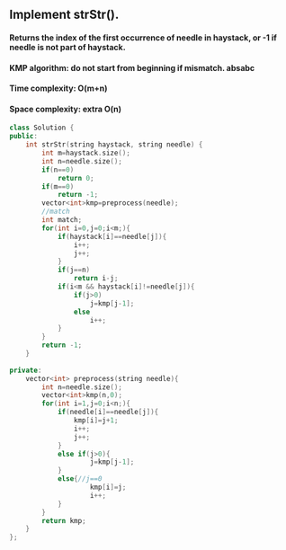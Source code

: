 ## Implement strStr().
#### Returns the index of the first occurrence of needle in haystack, or -1 if needle is not part of haystack.
#### KMP algorithm: do not start from beginning if mismatch. absabc
#### Time complexity: O(m+n)
#### Space complexity: extra O(n)

```C++
class Solution {
public:
    int strStr(string haystack, string needle) {
        int m=haystack.size();
        int n=needle.size();
        if(n==0)
            return 0;
        if(m==0)
            return -1;
        vector<int>kmp=preprocess(needle);
        //match
        int match;
        for(int i=0,j=0;i<m;){
            if(haystack[i]==needle[j]){
                i++;
                j++;
            }
            if(j==n)
                return i-j;
            if(i<m && haystack[i]!=needle[j]){
                if(j>0)
                    j=kmp[j-1];
                else
                    i++;
            }
        }
        return -1;
    }
    
private:
    vector<int> preprocess(string needle){
        int n=needle.size();
        vector<int>kmp(n,0);
        for(int i=1,j=0;i<n;){
            if(needle[i]==needle[j]){
                kmp[i]=j+1;
                i++;
                j++;
            }
            else if(j>0){
                    j=kmp[j-1];
            }
            else{//j==0
                    kmp[i]=j;
                    i++;
            }
        }
        return kmp;
    }
};
```
